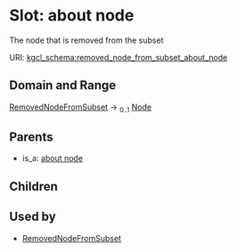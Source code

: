 
# Slot: about node


The node that is removed from the subset

URI: [kgcl_schema:removed_node_from_subset_about_node](https://w3id.org/kgcl-schema/removed_node_from_subset_about_node)


## Domain and Range

[RemovedNodeFromSubset](RemovedNodeFromSubset.md) &#8594;  <sub>0..1</sub> [Node](Node.md)

## Parents

 *  is_a: [about node](about_node.md)

## Children


## Used by

 * [RemovedNodeFromSubset](RemovedNodeFromSubset.md)
